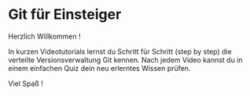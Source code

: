 # Git für Einsteiger

Herzlich Willkommen !

In kurzen Videotutorials lernst du Schritt für Schritt (step by step) die verteilte Versionsverwaltung Git kennen. Nach jedem Video kannst du in einem einfachen Quiz dein neu erlerntes Wissen prüfen.

Viel Spaß !
